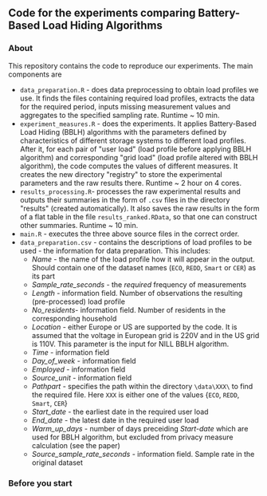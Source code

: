 
## Code for the experiments comparing Battery-Based Load Hiding Algorithms

### About
This repository contains the code to reproduce our experiments. The main components are
* `data_preparation.R` - does data preprocessing to obtain load profiles we use. It finds the files containing required load profiles, extracts the data for the required period, inputs missing measurement values and aggregates to the specified sampling rate. Runtime ~ 10 min.
* `experiment_measures.R` - does the experiments.  It applies Battery-Based Load Hiding (BBLH) algorithms with the parameters defined by  characteristics of different storage systems to different load profiles. After it, for each pair of "user load" (load profile before applying BBLH algorithm) and corresponding "grid load" (load profile altered with BBLH algorithm), the code computes the values of different measures. It creates the new directory "registry" to store the experimental parameters and the raw results there. Runtime ~ 2 hour on 4 cores.
* `results_processing.R`- processes the raw experimental results and outputs their summaries in the form of `.csv` files in the directory "results" (created automatically). It also saves the raw results in the form of a flat table in the file `results_ranked.RData`, so that one can construct other summaries. Runtime ~ 10 min.
* `main.R` - executes the three above source files in the correct order.
* `data_preparation.csv` - contains the descriptions of load profiles to be used - the information for data preparation. This includes:
   * *Name* - the name of the load profile how it will appear in the output. Should contain one of the dataset names (`ECO`, `REDD`, `Smart` or `CER`) as its part
   * *Sample_rate_seconds* - the *required* frequency of measurements
   * *Length* - information field. Number of observations the resulting (pre-processed) load profile
   * *No_residents*- information field. Number of residents in the corresponding household
   * *Location* - either Europe or US are supported by the code. It is assumed that the voltage in European grid is 220V and in the US grid is 110V. This parameter is the input for NILL BBLH algorithm.
   * *Time* - information field
   * *Day_of_week* - information field
   * *Employed* - information field
   * *Source_unit* - information field
   * *Pathpart* - specifies the path within the directory `\data\XXX\` to find the required file. Here `XXX` is either one of the values {`ECO`, `REDD`, `Smart`, `CER`}
   * *Start_date* - the earliest date in the required user load
   * *End_date* - the latest date in the required user load
   * *Warm_up_days* - number of days preceiding *Start-date* which are used for BBLH algorithm, but excluded from privacy measure calculation (see the paper)
   * *Source_sample_rate_seconds* - information field. Sample rate in the original dataset
### Before you start